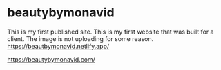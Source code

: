 # beautybymonavid
This is my first published site.
This is my first website that was built for a client. The image is not uploading for some reason. https://beautbymonavid.netlify.app/

https://beautybymonavid.com/
